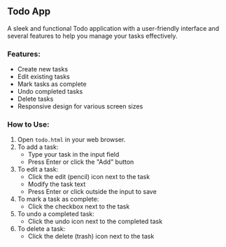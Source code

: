 ## Todo App
A sleek and functional Todo application with a user-friendly interface and several features to help you manage your tasks effectively.

### Features:
- Create new tasks
- Edit existing tasks
- Mark tasks as complete
- Undo completed tasks
- Delete tasks
- Responsive design for various screen sizes

### How to Use:
1. Open `todo.html` in your web browser.
2. To add a task:
   - Type your task in the input field
   - Press Enter or click the "Add" button
3. To edit a task:
   - Click the edit (pencil) icon next to the task
   - Modify the task text
   - Press Enter or click outside the input to save
4. To mark a task as complete:
   - Click the checkbox next to the task
5. To undo a completed task:
   - Click the undo icon next to the completed task
6. To delete a task:
   - Click the delete (trash) icon next to the task